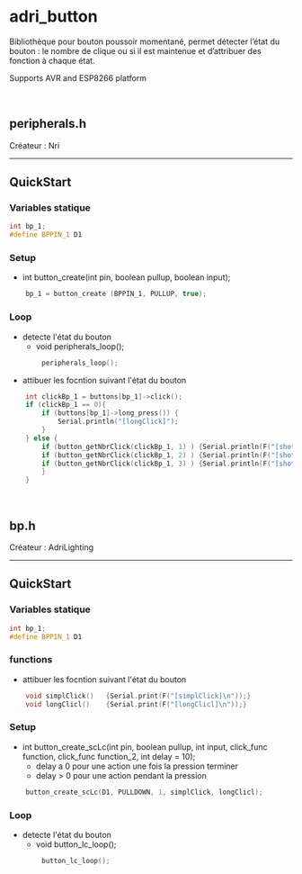 # adri_button

Bibliothèque pour bouton poussoir momentané, permet détecter l’état du bouton : le nombre de clique ou si il est maintenue et d’attribuer des fonction à chaque état.


Supports AVR and ESP8266 platform

<br>

## peripherals.h 

Créateur : Nri

<hr>

## QuickStart
### Variables statique
```c++
int bp_1;
#define BPPIN_1 D1
```
### Setup
* int button_create(int pin, boolean pullup, boolean input);
```c++
    bp_1 = button_create (BPPIN_1, PULLUP, true);
```
### Loop
* detecte l'état du bouton
    * void peripherals_loop();
```c++
        peripherals_loop();
```
* attibuer les focntion suivant l'état du bouton
```c++
    int clickBp_1 = buttons[bp_1]->click();
    if (clickBp_1 == 0){
        if (buttons[bp_1]->long_press()) {
            Serial.println("[longClick]");
        } 
    } else {
        if (button_getNbrClick(clickBp_1, 1) ) {Serial.println(F("[shotClick x1]"));}     
        if (button_getNbrClick(clickBp_1, 2) ) {Serial.println(F("[shotClick x2]"));}     
        if (button_getNbrClick(clickBp_1, 3) ) {Serial.println(F("[shotClick x3]"));}   
        }           
    }       
```

<br>

## bp.h
Créateur : AdriLighting
<hr>

## QuickStart
### Variables statique
```c++
int bp_1;
#define BPPIN_1 D1
```
### functions
* attibuer les focntion suivant l'état du bouton
```c++
    void simplClick()   {Serial.print(F("[simplClick]\n"));}
    void longClicl()    {Serial.print(F("[longClicl]\n"));}      
```
### Setup
* int button_create_scLc(int pin, boolean pullup, int input, click_func function, click_func function_2, int delay = 10);
    * delay a 0 pour une action une fois la pression terminer
    * delay > 0 pour une action pendant la pression 
```c++
    button_create_scLc(D1, PULLDOWN, 1, simplClick, longClicl);
```
### Loop
* detecte l'état du bouton
    * void button_lc_loop();
```c++
        button_lc_loop();
```
